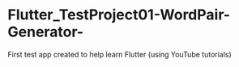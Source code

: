 # Flutter_TestProject01-WordPair-Generator-
First test app created to help learn Flutter (using YouTube tutorials)
